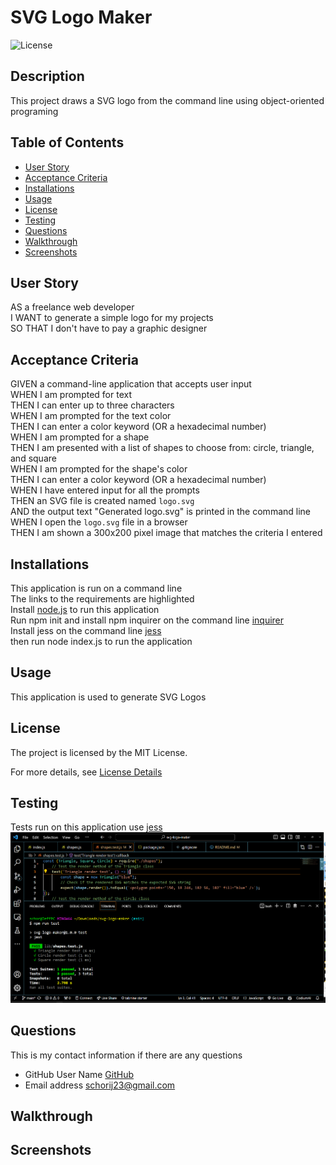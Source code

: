 
# SVG Logo Maker

![License](https://img.shields.io/badge/License-MIT-yellow.svg)

## Description
This project draws a SVG logo from the command line using object-oriented programing

## Table of Contents

* [User Story](#user-story)
* [Acceptance Criteria](#acceptance-criteria)
* [Installations](#installations)
* [Usage](#usage)
* [License](#license)
* [Testing](#testing)
* [Questions](#questions)
* [Walkthrough](#walkthrough)
* [Screenshots](#screenshots)


## User Story
AS a freelance web developer<br>
I WANT to generate a simple logo for my projects<br>
SO THAT I don't have to pay a graphic designer<br>

## Acceptance Criteria
GIVEN a command-line application that accepts user input<br>
WHEN I am prompted for text<br>
THEN I can enter up to three characters<br>
WHEN I am prompted for the text color<br>
THEN I can enter a color keyword (OR a hexadecimal number)<br>
WHEN I am prompted for a shape<br>
THEN I am presented with a list of shapes to choose from: circle, triangle, and square<br>
WHEN I am prompted for the shape's color<br>
THEN I can enter a color keyword (OR a hexadecimal number)<br>
WHEN I have entered input for all the prompts<br>
THEN an SVG file is created named `logo.svg`<br>
AND the output text "Generated logo.svg" is printed in the command line<br>
WHEN I open the `logo.svg` file in a browser<br>
THEN I am shown a 300x200 pixel image that matches the criteria I entered<br>

## Installations
This application is run on a command line<br>
The links to the requirements are highlighted<br>
Install [node.js](https://nodejs.org/en) to run this application<br>
Run npm init and install npm inquirer on the command line [inquirer](https://www.npmjs.com/package/inquirer) <br>
Install jess on the command line [jess](https://www.npmjs.com/package/jess)<br>
then run node index.js to run the application

## Usage
This application is used to generate SVG Logos

## License
The project is licensed by the MIT License.

For more details, see [License Details](https://choosealicense.com/licenses/mit/)

## Testing
Tests run on this application use [jess](https://www.npmjs.com/package/jess)
<img src="./images/Testing Screenshot.png">

## Questions

  This is my contact information if there are any questions

  - GitHub User Name [GitHub](https://github.com/schorij23) 
  - Email address schorij23@gmail.com

## Walkthrough


## Screenshots





